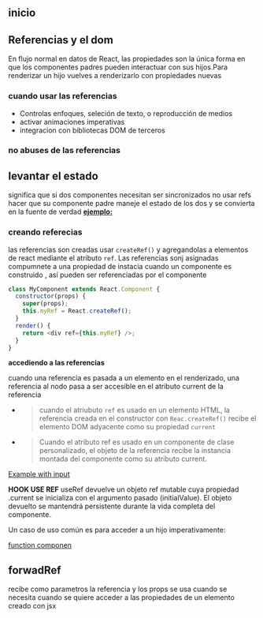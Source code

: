 ## inicio
## Referencias y el dom


En flujo normal en datos de React,
las propiedades son la única forma 
en que los componentes padres pueden interactuar 
con sus hijos.Para renderizar un hijo vuelves
a renderizarlo con propiedades nuevas 

### cuando usar las referencias 

- Controlas enfoques, seleción de texto, o reproducción 
de medios
- activar animaciones imperativas
- integracion con bibliotecas DOM de terceros

### no abuses de las referencias 


## levantar el estado
significa que si dos componentes necesitan
ser sincronizados no usar refs hacer que su componente
padre maneje el estado de los dos y se convierta en la
fuente de verdad
[**ejemplo:**](./ejemplos/upstate.md)


### creando referecias

las referencias son creadas usar `createRef()` y
agregandolas a elementos de react mediante el 
atributo `ref`. Las referencias sonj asignadas
compumnete a una propiedad de instacia cuando 
un componente es construido , así pueden ser 
referenciadas por el componente

```js
class MyComponent extends React.Component {
  constructor(props) {
    super(props);
    this.myRef = React.createRef();
  }
  render() {
    return <div ref={this.myRef} />;
  }
}
```
**accediendo a las referencias**

cuando una referencia es pasada a un elemento 
en el renderizado, una referencia al nodo pasa a ser accesible en el atributo current de la referencia

- > cuando el atriubuto `ref` es usado en un elemento
HTML, la referencia creada en el constructor con `Reac.createRef()` recibe el elemento DOM adyacente como su
propiedad `current`

- > Cuando el atributo ref es usado en un componente de clase personalizado, el objeto de la referencia recibe la instancia montada del componente como su atributo current.


[Example with input](./ejemplos/refs.md/#ejemplo-customTextInput)



**HOOK USE REF**
useRef devuelve un objeto ref mutable cuya propiedad .current se inicializa con el argumento pasado (initialValue). El objeto devuelto se mantendrá persistente durante la vida completa del componente.

Un caso de uso común es para acceder a un hijo imperativamente:

[function componen](./ejemplo/refs.md/#with-function)

## forwadRef

recibe como parametros la referencia y los 
props  se usa cuando se necesita 
cuando se quiere acceder a las propiedades
de un elemento creado con jsx




